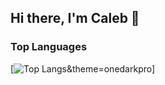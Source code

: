 ## Hi there, I'm Caleb 👋


### Top Languages
[![Top Langs](https://github-readme-stats.vercel.app/api/top-langs/?username=ecaleb97)&theme=onedarkpro]
